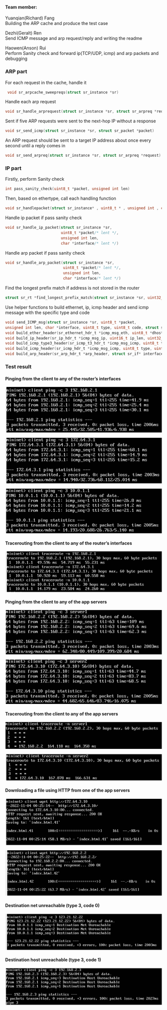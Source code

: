 #### Team member:  
Yuanqian(Richard) Fang    
Building the ARP cache and produce the test case

Dezhi(Geralt) Ren    
Send ICMP message and arp request/reply and writing the readme

Haowen(Anson) Rui    
Perform Sanity check and forward ip(TCP/UDP, icmp) and arp packets and debugging

### ARP part

For each request in the cache, handle it
```c
 void sr_arpcache_sweepreqs(struct sr_instance *sr)  
```
Handle each arp request
```c
void sr_handle_arprequest(struct sr_instance *sr, struct sr_arpreq *request)
```
Sent if five ARP requests were sent to the next-hop IP without a response
```c
void sr_send_icmp(struct sr_instance *sr, struct sr_packet *packet)
```
An ARP request should be sent to a target IP address about once every second until a reply comes in
```c
void sr_send_arpreq(struct sr_instance *sr, struct sr_arpreq *request)
```


### IP part 

Firstly, perform Sanity check
```c
int pass_sanity_check(uint8_t *packet, unsigned int len)
```

Then, based on ethertype, call each handling function
```c
void sr_handlepacket(struct sr_instance* , uint8_t * , unsigned int , char* );
```
Handle ip packet if pass sanity check
```c
void sr_handle_ip_packet(struct sr_instance *sr,
                         uint8_t *packet/* lent */,
                         unsigned int len,
                         char *interface/* lent */)
```
Handle arp packet if pass sanity check
```c
void sr_handle_arp_packet(struct sr_instance *sr,
                          uint8_t *packet/* lent */,
                          unsigned int len,
                          char *interface/* lent */)
```
Find the longest prefix match if address is not stored in the router
```c
struct sr_rt *find_longest_prefix_match(struct sr_instance *sr, uint32_t dest_addr)
```

Use helper functions to build ethernet, ip, icmp header and
send icmp message with the specific type and code
```c
void send_ICMP_msg(struct sr_instance *sr, uint8_t *packet,
unsigned int len, char *interface, uint8_t type, uint8_t code, struct sr_if *eface, struct sr_if *ipface);
void build_ether_header(sr_ethernet_hdr_t *icmp_msg_eth, uint8_t *dhost, uint8_t *shost, uint16_t type);
void build_ip_header(sr_ip_hdr_t *icmp_msg_ip, uint16_t ip_len, uint32_t src, uint32_t dst, uint8_t ip_p);
void build_icmp_type3_header(sr_icmp_t3_hdr_t *icmp_msg_icmp, uint8_t type, uint8_t code, uint8_t *data);
void build_icmp_header(sr_icmp_hdr_t *icmp_msg_icmp, uint8_t type, uint8_t code, int len);
void build_arp_header(sr_arp_hdr_t *arp_header, struct sr_if* interface, sr_arp_hdr_t *arp_hdr, unsigned short type);
```

### Test result 
#### Pinging from the client to any of the router’s interfaces
![a](./test_result/ping1_1.png)  

![a](./test_result/ping1-2.png)  

![a](./test_result/ping1-3.png)  
#### Tracerouting from the client to any of the router’s interfaces
![a](./test_result/traceroute%201.png)

#### Pinging from the client to any of the app servers
![a](./test_result/ping2-1.png)

![a](./test_result/ping2-2.png)

#### Tracerouting from the client to any of the app servers
![a](./test_result/traceroute2-1.png)

![a](./test_result/traceroute2-2.png)

#### Downloading a file using HTTP from one of the app servers
![a](./test_result/wget1.png)

![a](./test_result/wget2.png)
#### Destination net unreachable (type 3, code 0)
![a](./test_result/30Unreach.png)

#### Destination host unreachable (type 3, code 1)
![a](./test_result/31Unreach.png)
